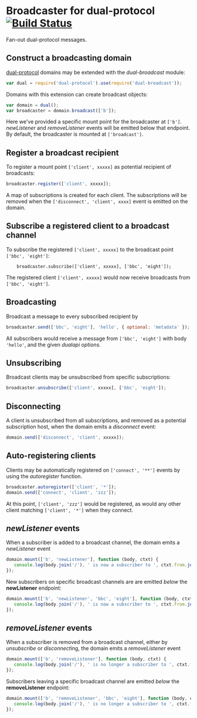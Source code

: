 
# Broadcaster for dual-protocol [![Build Status](https://travis-ci.org/plediii/dual-broadcast.svg?branch=master)](https://travis-ci.org/plediii/dual-broadcast)

Fan-out dual-protocol messages.

## Construct a broadcasting domain

[dual-protocol](https://github.com/plediii/dual-protocol) domains may be extended with the *dual-broadcast* module:
```javascript
var dual = require('dual-protocol').use(require('dual-broadcast'));
```

Domains with this extension can create broadcast objects:
```javascript
var domain = dual();
var broadcaster = domain.broadcast(['b']);
```

Here we've provided a specific mount point for the broadcaster at
`['b']`.  *newListener* and *removeListener* events will be emitted
below that endpoint.  By default, the broadcaster is mounted at
`['broadcast']`.


## Register a broadcast recipient

To register a mount point `['client', xxxxx]` as potential recipient
of broadcasts:
```javascript
broadcaster.register(['client', xxxxx]);
```

A map of subscriptions is created for each client.  The subscriptions
will be removed when the `['disconnect', 'client', xxxx]` event is
emitted on the domain.

## Subscribe a registered client to a broadcast channel

To subscribe the registered `['client', xxxxx]` to the broadcast point `['bbc',
'eight']`: 
```
	broadcaster.subscribe(['client', xxxxx], ['bbc', 'eight']); 
``` 
The registered client `['client', xxxxx]` would now receive broadcasts from `['bbc', 'eight']`.


## Broadcasting

Broadcast a message to every subscribed recipient by
```javascript
broadcaster.send(['bbc', 'eight'], 'hello', { optional: 'metadata' });
```
All subscribers would receive a message from `['bbc', 'eight']` with body `'hello'`, and the given *dualapi options*.

## Unsubscribing

Broadcast clients may be unsubscribed from specific subscriptions:
```javascript
broadcaster.unsubscribe(['client', xxxxx], ['bbc', 'eight']);
```

## Disconnecting

A client is unsubscribed from all subscriptions, and removed as a
potential subscription host, when the domain emits a *disconnect* event:
```javascript
domain.send(['disconnect', 'client', xxxxx]);
```

## Auto-registering clients

Clients may be automatically registered on `['connect', '**']` events
by using the *autoregister* function.

```javascript
broadcaster.autoregister(['client', '*']);
domain.send(['connect', 'client', 'zzz']);
```
At this point, `['client', 'zzz']` would be registered, as would any other client matching `['client', '*']` when they
connect.

## *newListener* events
When a subscriber is added to a broadcast channel, the domain emits a *newListener* event
```javascript
domain.mount(['b', 'newListener'], function (body, ctxt) {
   console.log(body.join('/'), ' is now a subscriber to ', ctxt.from.join('/'));
});
```
New subscribers on specific broadcast channels are are emitted *below* the **newListener** endpoint:
```javascript
domain.mount(['b', 'newListener', 'bbc', 'eight'], function (body, ctxt) {
   console.log(body.join('/'), ' is now a subscriber to ', ctxt.from.join('/'));
});
```

## *removeListener* events 

When a subscriber is removed from a broadcast channel, either by
*unsubscribe* or *disconnect*ing, the domain emits a *removeListener*
event
```javascript
domain.mount(['b', 'removeListener'], function (body, ctxt) {
   console.log(body.join('/'), ' is no longer a subscriber to ', ctxt.from.join('/'));
});
```
Subscribers leaving a specific broadcast channel are emitted *below* the **removeListener** endpoint:
```javascript
domain.mount(['b', 'removeListener', 'bbc', 'eight'], function (body, ctxt) {
   console.log(body.join('/'), ' is no longer a subscriber to ', ctxt.from.join('/'));
});
```


